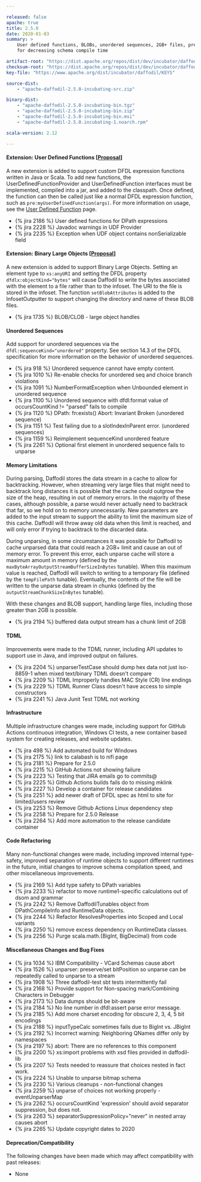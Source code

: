 ```yaml
---

released: false
apache: true
title: 2.5.0
date: 2020-01-03
summary: >
    User defined functions, BLOBs, unordered sequences, 2GB+ files, preparation
    for decreasing schema compile time

artifact-root: "https://dist.apache.org/repos/dist/dev/incubator/daffodil/2.5.0-rc2/"
checksum-root: "https://dist.apache.org/repos/dist/dev/incubator/daffodil/2.5.0-rc2/"
key-file: "https://www.apache.org/dist/incubator/daffodil/KEYS"

source-dist:
    - "apache-daffodil-2.5.0-incubating-src.zip"

binary-dist:
    - "apache-daffodil-2.5.0-incubating-bin.tgz"
    - "apache-daffodil-2.5.0-incubating-bin.zip"
    - "apache-daffodil-2.5.0-incubating-bin.msi"
    - "apache-daffodil-2.5.0.incubating-1.noarch.rpm"

scala-version: 2.12

---
```


#### Extension: User Defined Functions [[Proposal](https://cwiki.apache.org/confluence/display/DAFFODIL/Proposal%3A+Feature+to+Support+User+Defined+Functions)]

A new extension is added to support custom DFDL expression functions written in
Java or Scala. To add new functions, the UserDefinedFunctionProvider and
UserDefinedFunction interfaces must be implemented, compiled into a jar, and
added to the classpath. Once defined, the function can then be called just like
a normal DFDL expression function, such as ``pre:myUserDefinedFunction(args)``.
For more information on usage, see the [User Defined Function](https://github.com/apache/incubator-daffodil/tree/master/daffodil-udf)
page.

* {% jira 2186 %} User defined functions for DPath expressions
* {% jira 2228 %} Javadoc warnings in UDF Provider
* {% jira 2235 %} Exception when UDF object contains nonSerializable field

#### Extension: Binary Large Objects [[Proposal](https://cwiki.apache.org/confluence/display/DAFFODIL/Proposal%3A+Binary+Large+Objects)]

A new extension is added to support Binary Large Objects. Setting an element
type to ``xs:anyURI`` and setting the DFDL property
``dfdlx:objectKind="bytes"`` will cause Daffodil to write the bytes associated
with the element to a file rather than to the infoset. The URI to the file is
stored in the infoset. The function ``setBlobAttributes`` is added to the
InfosetOutputter to support changing the directory and name of these BLOB
files.

* {% jira 1735 %} BLOB/CLOB - large object handles

#### Unordered Sequences

Add support for unordered sequences via the ``dfdl:sequenceKind="unordered"``
property. See section 14.3 of the DFDL specification for more information on
the behavior of unordered sequences.

* {% jira 918 %} Unordered sequence cannot have empty content.
* {% jira 1010 %} Re-enable checks for unordered seq and choice branch violations
* {% jira 1091 %} NumberFormatException when Unbounded element in unordered sequence
* {% jira 1100 %} Unordered sequence with dfdl:format value of occursCountKind != "parsed" fails to compile
* {% jira 1120 %} DPath: fn:exists() Abort: Invariant Broken (unordered sequence)
* {% jira 1151 %} Test failing due to a slotIndexInParent error. (unordered sequences)
* {% jira 1159 %} Reimplement sequenceKind unordered feature
* {% jira 2261 %} Optional first element in unordered sequence fails to unparse

#### Memory Limitations

During parsing, Daffodil stores the data stream in a cache to allow for
backtracking. However, when streaming very large files that might need to
backtrack long distances it is possible that the cache could outgrow the size
of the heap, resulting in out of memory errors. In the majority of these cases,
although possible, a parse would never actually need to backtrack that far, so
we hold on to memory unnecessarily. New parameters are added to the input
stream to support the ability to limit the maximum size of this cache. Daffodil
will throw away old data when this limit is reached, and will only error if
trying to backtrack to the discarded data.

During unparsing, in some circumstances it was possible for Daffodil to cache
unparsed data that could reach a 2GB+ limit and cause an out of memory error.
To prevent this error, each unparse cache will store a maximum amount in memory
(defined by the ``maxByteArrayOutputStreamBufferSizeInBytes`` tunable). When
this maximum value is reached, Daffodil will switch to writing to a temporary
file (defined by the ``tempFilePath`` tunable). Eventually, the contents of the
file will be written to the unparse data stream in chunks (defined by the
``outputStreamChunkSizeInBytes`` tunable).

With these changes and BLOB support, handling large files, including those
greater than 2GB is possible.

* {% jira 2194 %} buffered data output stream has a chunk limit of 2GB

#### TDML

Improvements were made to the TDML runner, including API updates to support use in Java,
and improved output on failures.

* {% jira 2204 %} unparserTestCase should dump hex data not just iso-8859-1 when mixed text/binary TDML doesn't compare
* {% jira 2209 %} TDML Improperly handles MAC Style (CR) line endings
* {% jira 2229 %} TDML Runner Class doesn't have access to simple constructors
* {% jira 2241 %} Java Junit Test TDML not working

#### Infrastructure

Multiple infrastructure changes were made, including support for GitHub Actions
continuous integration, Windows CI tests, a new container based system for
creating releases, and website updates.

* {% jira 498 %} Add automated build for Windows
* {% jira 2175 %} link to calabash is to nifi page
* {% jira 2181 %} Prepare for 2.5.0
* {% jira 2215 %} GitHub Actions not showing failure
* {% jira 2223 %} Testing that JIRA emails go to commits@
* {% jira 2225 %} Github Actions builds fails do to missing mklink
* {% jira 2227 %} Develop a container for release candidates
* {% jira 2251 %} add newer draft of DFDL spec as html to site for limited/users review
* {% jira 2253 %} Remove Github Actions Linux dependency step
* {% jira 2258 %} Prepare for 2.5.0 Release
* {% jira 2264 %} Add more automation to the release candidate container

#### Code Refactoring

Many non-functional changes were made, including improved internal type-safety,
improved separation of runtime objects to support different runtimes in the
future, initial changes to improve schema compilation speed, and other
miscellaneous improvements.

* {% jira 2169 %} Add type safety to DPath variables
* {% jira 2233 %} refactor to move runtime1-specific calculations out of dsom and grammar
* {% jira 2242 %} Remove DaffodilTunables object from DPathCompileInfo and RuntimeData objects.
* {% jira 2244 %} Refactor ResolvesProperties into Scoped and Local variants
* {% jira 2250 %} remove excess dependency on RuntimeData classes.
* {% jira 2256 %} Purge scala.math.{BigInt, BigDecimal}  from code

#### Miscellaneous Changes and Bug Fixes

* {% jira 1034 %} IBM Compatibility - VCard Schemas cause abort
* {% jira 1526 %} unparser: preserve/set bitPosition so unparse can be repeatedly called to unparse to a stream
* {% jira 1908 %} Three daffodil-test sbt tests intermittently fail
* {% jira 2168 %} Provide support for Non-spacing mark/Combining Characters in Debugger
* {% jira 2173 %} Data dumps should be bit-aware
* {% jira 2184 %} No line number in dfdl:assert parse error message.
* {% jira 2185 %} Add more charset encoding for obscure 2, 3, 4, 5 bit encodings
* {% jira 2188 %} inputTypeCalc sometimes fails due to BigInt vs. JBigInt
* {% jira 2192 %} Incorrect warning: Neighboring QNames differ only by namespaces
* {% jira 2197 %} abort: There are no references to this component
* {% jira 2200 %} xs:import problems with xsd files provided in daffodil-lib
* {% jira 2207 %} Tests needed to reassure that choices nested in fact work.
* {% jira 2224 %} Unable to unparse bitmap schema
* {% jira 2230 %} Various cleanups - non-functional changes
* {% jira 2259 %} unparse of choices not working properly - eventUnparserMap
* {% jira 2262 %} occursCountKind 'expression' should avoid separator suppression, but does not.
* {% jira 2263 %} separatorSuppressionPolicy="never" in nested array causes abort
* {% jira 2265 %} Update copyright dates to 2020

#### Deprecation/Compatibility

The following changes have been made which may affect compatibility with past releases:

* None
